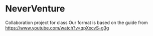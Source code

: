 # NeverVenture
Collaboration project for class
Our format is based on the guide from https://www.youtube.com/watch?v=qpXxcvS-g3g


